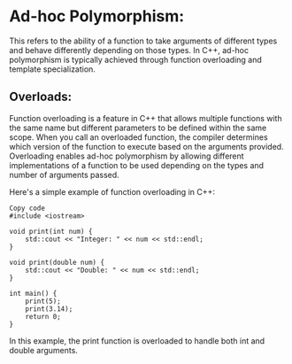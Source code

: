 # Ad-hoc Polymorphism: 
This refers to the ability of a function to take arguments of different types and behave differently depending on those types. In C++, ad-hoc polymorphism is typically achieved through function overloading and template specialization.

## Overloads: 
Function overloading is a feature in C++ that allows multiple functions with the same name but different parameters to be defined within the same scope. When you call an overloaded function, the compiler determines which version of the function to execute based on the arguments provided. Overloading enables ad-hoc polymorphism by allowing different implementations of a function to be used depending on the types and number of arguments passed.

Here's a simple example of function overloading in C++:

```
Copy code
#include <iostream>

void print(int num) {
    std::cout << "Integer: " << num << std::endl;
}

void print(double num) {
    std::cout << "Double: " << num << std::endl;
}

int main() {
    print(5);
    print(3.14);
    return 0;
}
```

In this example, the print function is overloaded to handle both int and double arguments.